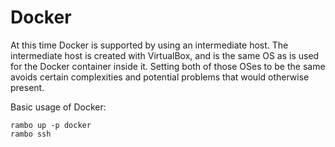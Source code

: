 # Docker

At this time Docker is supported by using an intermediate host. The intermediate host is created with VirtualBox, and is the same OS as is used for the Docker container inside it. Setting both of those OSes to be the same avoids certain complexities and potential problems that would otherwise present.

Basic usage of Docker:

```
rambo up -p docker
rambo ssh
```
